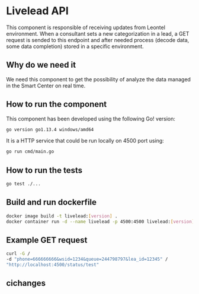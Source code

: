 # Livelead API

This component is responsible of receiving updates from Leontel environment. When a consultant sets a new categorization in a lead, a GET request is sended to this endpoint and after needed process (decode data, some data completion) stored in a specific environment.

## Why do we need it

We need this component to get the possibility of analyze the data managed in the Smart Center on real time.

## How to run the component

This component has been developed using the following Go! version:

```bash
go version go1.13.4 windows/amd64
```

It is a HTTP service that could be run locally on 4500 port using:

```bash
go run cmd/main.go
```

## How to run the tests

```bash
go test ./...
```

## Build and run dockerfile

```bash
docker image build -t livelead:[version] .
docker container run -d --name livelead -p 4500:4500 livelead:[version]
```

## Example GET request

```bash
curl -G /
-d "phone=666666666&wsid=1234&queue=244798797&lea_id=12345" /
"http://localhost:4500/status/test"
```

## cichanges

